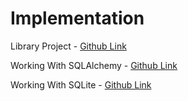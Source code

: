# Implementation

Library Project - [Github Link](https://github.com/grandeurkoe/100-days-of-code-the-complete-python-pro-bootcamp/tree/222e996a007e3b8ea45d33675dc4e9f6dc812bb3/day-063-databases-with-sqlite-and-sqlalchemy/library-project)

Working With SQLAlchemy - [Github Link](https://github.com/grandeurkoe/100-days-of-code-the-complete-python-pro-bootcamp/tree/222e996a007e3b8ea45d33675dc4e9f6dc812bb3/day-063-databases-with-sqlite-and-sqlalchemy/working-with-sqlachemy)

Working With SQLite - [Github Link](https://github.com/grandeurkoe/100-days-of-code-the-complete-python-pro-bootcamp/tree/222e996a007e3b8ea45d33675dc4e9f6dc812bb3/day-063-databases-with-sqlite-and-sqlalchemy/working-with-sqlite)